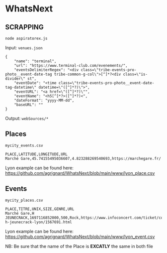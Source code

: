 # WhatsNext


## SCRAPPING
``` node aspiratorex.js ```

Input: ```venues.json```
```
{
    "name": "terminal",
    "url": "https://www.terminal-club.com/evenements/",
    "eventsDelimiterRegex": "<div class=\"tribe-events-pro-photo__event-date-tag tribe-common-g-col\">[^]*?<div class=\"is-divider\" st",
    "eventDate": "<time class=\"tribe-events-pro-photo__event-date-tag-datetime\" datetime=\"([^]*?)\">",
    "eventURL": "<a href=\"([^]*?)\"",
    "eventName": "<h5[^]*?>([^]*?)<",
    "dateFormat": "yyyy-MM-dd",
    "baseURL": ""
}
```
Output: ```webSources/*```
## Places 
```mycity_events.csv ```

```
PLACE,LATITUDE,LONGITUDE,URL
Marché Gare,45.74155495036607,4.823288269540693,https://marchegare.fr/

```
Lyon example can be found here:
https://github.com/agrignard/WhatsNext/blob/main/www/lyon_place.csv

## Events
```mycity_places.csv ```

```
PLACE,TITRE,UNIX,SIZE,GENRE,URL
Marché Gare,H JEUNECRACK,1697116852000,500,Rock,https://www.infoconcert.com/ticket/concert-h-jeunecrack-lyon/1567691.html
```
Lyon example can be found here:
https://github.com/agrignard/WhatsNext/blob/main/www/lyon_event.csv

NB: Be sure that the name of the Place is <b>EXCATLY</b> the same in both file
